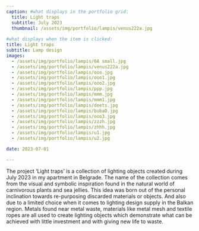 ```yaml
---
caption: #what displays in the portfolio grid:
  title: Light traps
  subtitle: July 2023
  thumbnail: /assets/img/portfolio/lampis/venus222a.jpg
  
#what displays when the item is clicked:
title: Light traps
subtitle: Lamp design
images: 
  - /assets/img/portfolio/lampis/0A small.jpg
  - /assets/img/portfolio/lampis/venus222a.jpg
  - /assets/img/portfolio/lampis/ooo.jpg
  - /assets/img/portfolio/lampis/ooo1.jpg
  - /assets/img/portfolio/lampis/ooo2.jpg
  - /assets/img/portfolio/lampis/ppp.jpg
  - /assets/img/portfolio/lampis/mmm.jpg
  - /assets/img/portfolio/lampis/mmm1.jpg
  - /assets/img/portfolio/lampis/deets.jpg
  - /assets/img/portfolio/lampis/bubaD.jpg
  - /assets/img/portfolio/lampis/ooo3.jpg
  - /assets/img/portfolio/lampis/zzzh.jpg
  - /assets/img/portfolio/lampis/zhhh.jpg
  - /assets/img/portfolio/lampis/u1.jpg
  - /assets/img/portfolio/lampis/u2.jpg

date: 2023-07-01

---
```

The project ‘Light traps’ is a collection of lighting objects created during July 2023 in my apartment in Belgrade. The name of the collection comes from the visual and symbolic inspiration found in the natural world of carnivorous plants and sea jellies. This idea was born out of the personal inclination towards re-purposing discarded materials or objects. And also due to a limited choice when it comes to lighting design supply in the Balkan region. Metals found near metal waste,  materials like metal mesh and textile ropes are all used to create lighting objects which demonstrate what can be achieved with little investment and with giving new life to waste.
